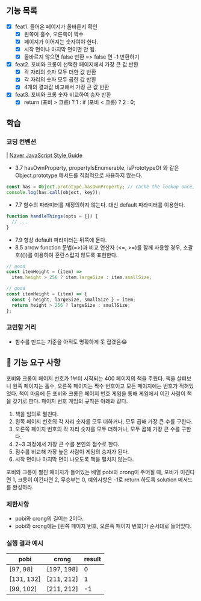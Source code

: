 ## 기능 목록

- [x] feat1. 들어온 페이지가 올바른지 확인
  - [x] 왼쪽이 홀수, 오른쪽이 짝수
  - [x] 페이지가 이어지는 숫자여야 한다.
  - [x] 시작 면이나 마지막 면이면 안 됨.
  - [x] 올바르지 않으면 false 반환 => false 면 -1 반환하기
- [x] feat2. 포비와 크롱이 선택한 페이지에서 가장 큰 값 반환
  - [x] 각 자리의 숫자 모두 더한 값 반환
  - [x] 각 자리의 숫자 모두 곱한 값 반환
  - [x] 4개의 결과값 비교해서 가장 큰 값 반환
- [x] feat3. 포비와 크롱 숫자 비교하여 승자 반환
  - [x] return (포비 > 크롱) ? 1 : if (포비 < 크롱) ? 2 : 0;

## 학습

### 코딩 컨벤션

| [Naver JavaScript Style Guide](https://github.com/naver/eslint-config-naver/blob/master/STYLE_GUIDE.md#functions)

- 3.7 hasOwnProperty, propertyIsEnumerable, isPrototypeOf 와 같은 Object.prototype 메서드를 직접적으로 사용하지 않는다.

```javascript
const has = Object.prototype.hasOwnProperty; // cache the lookup once, in module scope.
console.log(has.call(object, key));
```

- 7.7 함수의 파라미터를 재정의하지 않는다. 대신 default 파라미터를 이용한다.

```javascript
function handleThings(opts = {}) {
  // ...
}
```

- 7.9 항상 default 파라미터는 뒤쪽에 둔다.
- 8.5 arrow function 문법(=>)과 비교 연산자 (<=, >=)를 함께 사용할 경우, 소괄호(())를 이용하여 혼란스럽지 않도록 표현한다.

```javascript
// good
const itemHeight = (item) =>
  item.height > 256 ? item.largeSize : item.smallSize;

// good
const itemHeight = (item) => {
  const { height, largeSize, smallSize } = item;
  return height > 256 ? largeSize : smallSize;
};
```

### 고민할 거리

- 함수를 만드는 기준을 아직도 명확하게 못 잡겠음😂

## 🚀 기능 요구 사항

포비와 크롱이 페이지 번호가 1부터 시작되는 400 페이지의 책을 주웠다. 책을 살펴보니 왼쪽 페이지는 홀수, 오른쪽 페이지는 짝수 번호이고 모든 페이지에는 번호가 적혀있었다. 책이 마음에 든 포비와 크롱은 페이지 번호 게임을 통해 게임에서 이긴 사람이 책을 갖기로 한다. 페이지 번호 게임의 규칙은 아래와 같다.

1. 책을 임의로 펼친다.
2. 왼쪽 페이지 번호의 각 자리 숫자를 모두 더하거나, 모두 곱해 가장 큰 수를 구한다.
3. 오른쪽 페이지 번호의 각 자리 숫자를 모두 더하거나, 모두 곱해 가장 큰 수를 구한다.
4. 2~3 과정에서 가장 큰 수를 본인의 점수로 한다.
5. 점수를 비교해 가장 높은 사람이 게임의 승자가 된다.
6. 시작 면이나 마지막 면이 나오도록 책을 펼치지 않는다.

포비와 크롱이 펼친 페이지가 들어있는 배열 pobi와 crong이 주어질 때, 포비가 이긴다면 1, 크롱이 이긴다면 2, 무승부는 0, 예외사항은 -1로 return 하도록 solution 메서드를 완성하라.

### 제한사항

- pobi와 crong의 길이는 2이다.
- pobi와 crong에는 [왼쪽 페이지 번호, 오른쪽 페이지 번호]가 순서대로 들어있다.

### 실행 결과 예시

| pobi       | crong      | result |
| ---------- | ---------- | ------ |
| [97, 98]   | [197, 198] | 0      |
| [131, 132] | [211, 212] | 1      |
| [99, 102]  | [211, 212] | -1     |
